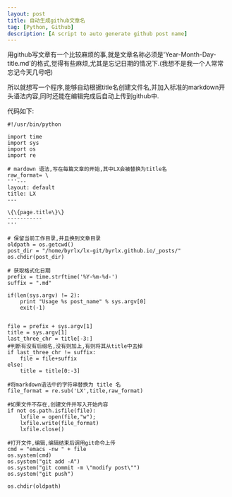 ```yaml
---
layout: post
title: 自动生成github文章名
tag: [Python, Github]
description: [A script to auto generate github post name]
---
```


用github写文章有一个比较麻烦的事,就是文章名称必须是'Year-Month-Day-title.md'的格式,觉得有些麻烦,尤其是忘记日期的情况下.(我想不是我一个人常常忘记今天几号吧)

所以就想写一个程序,能够自动根据title名创建文件名,并加入标准的markdown开头语法内容,同时还能在编辑完成后自动上传到github中.

代码如下:

	#!/usr/bin/python
	
	import time
	import sys
	import os
	import re
	
	# mardown 语法,写在每篇文章的开始,其中LX会被替换为title名
	raw_format= \
	'''---
	layout: default
	title: LX
	---
	
	\{\{page.title\}\}
	-----------
	'''
	
	# 保留当前工作目录,并且换到文章目录
	oldpath = os.getcwd()
	post_dir = "/home/byrlx/lx-git/byrlx.github.io/_posts/"
	os.chdir(post_dir)
	
	# 获取格式化日期
	prefix = time.strftime('%Y-%m-%d-')
	suffix = ".md"
	
	if(len(sys.argv) != 2):
		print "Usage %s post_name" % sys.argv[0]
		exit(-1)
	
	
	file = prefix + sys.argv[1]
	title = sys.argv[1]
	last_three_chr = title[-3:]
	#判断有没有后缀名,没有则加上,有则将其从title中去掉
	if last_three_chr != suffix:
		file = file+suffix
	else:
		title = title[0:-3]
	
	#将markdown语法中的字符串替换为 title 名
	file_format = re.sub('LX',title,raw_format)
	
	#如果文件不存在,创建文件并写入开始内容
	if not os.path.isfile(file):
		lxfile = open(file,"w");
		lxfile.write(file_format)
		lxfile.close()
	
	#打开文件,编辑,编辑结束后调用git命令上传
	cmd = "emacs -nw " + file
	os.system(cmd)
	os.system("git add -A")
	os.system("git commit -m \"modify post\"")
	os.system("git push")
	
	os.chdir(oldpath)

